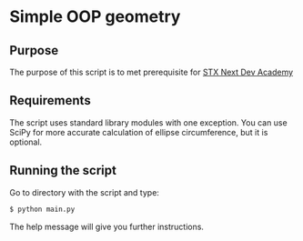# Simple OOP geometry

## Purpose
The purpose of this script is to met prerequisite for [STX Next Dev Academy](https://devacademy.stxnext.com/)

## Requirements
The script uses standard library modules with one exception. You can use SciPy for more accurate calculation of ellipse circumference, but it is optional.

## Running the script
Go to directory with the script and type:
```bash
$ python main.py
```
The help message will give you further instructions.
